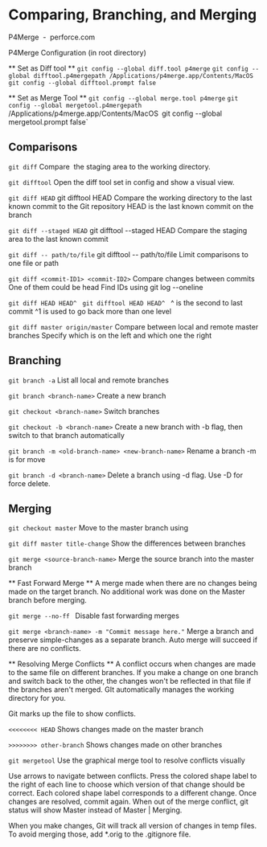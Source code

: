 # Comparing, Branching, and Merging

P4Merge  -  perforce.com

P4Merge Configuration (in root directory)

** Set as Diff tool **
`git config --global diff.tool p4merge`
`git config --global difftool.p4mergepath /Applications/p4merge.app/Contents/MacOS`
`git config --global difftool.prompt false`

** Set as Merge Tool **
`git config --global merge.tool p4merge`
`git config --global mergetool.p4mergepath` /Applications/p4merge.app/Contents/MacOS`
`git config --global mergetool.prompt false`

## Comparisons

`git diff`
Compare  the staging area to the working directory.

`git difftool`
Open the diff tool set in config and show a visual view.

`git diff HEAD`
git difftool HEAD
Compare the working directory to the last known commit to the Git repository
HEAD is the last known commit on the branch

`git diff --staged HEAD`
git difftool --staged HEAD
Compare the staging area to the last known commit

`git diff -- path/to/file`
git difftool -- path/to/file
Limit comparisons to one file or path

`git diff <commit-ID1> <commit-ID2>`
Compare changes between commits
One of them could be head
Find IDs using git log --oneline

`git diff HEAD HEAD^ `
`git difftool HEAD HEAD^ `
^ is the second to last commit
^1 is used to go back more than one level

`git diff master origin/master`
Compare between local and remote master branches
Specify which is on the left and which one the right

## Branching
`git branch -a`
List all local and remote branches

`git branch <branch-name>`
Create a new branch

`git checkout <branch-name>`
Switch branches

`git checkout -b <branch-name>`
Create a new branch with -b flag, then switch to that branch automatically

`git branch -m <old-branch-name> <new-branch-name>`
Rename a branch 
-m is for move

`git branch -d <branch-name>`
Delete a branch using -d flag. Use -D for force delete.

## Merging
`git checkout master`
Move to the master branch using 

`git diff master title-change`
Show the differences between branches

`git merge <source-branch-name>`
Merge the source branch into the master branch

** Fast Forward Merge **
A merge made when there are no changes being made on the target branch. No additional work was done on the Master branch before merging.

`git merge --no-ff `
Disable fast forwarding merges

`git merge <branch-name> -m "Commit message here."`
Merge a branch and preserve simple-changes as a separate branch. Auto merge will succeed if there are no conflicts.

** Resolving Merge Conflicts **
A conflict occurs when changes are made to the same file on different branches. If you make a change on one branch and switch back to the other, the changes won't be reflected in that file if the branches aren't merged. GIt automatically manages the working directory for you.

Git marks up the file to show conflicts.

`<<<<<<<< HEAD`
Shows changes made on the master branch

`>>>>>>>> other-branch`
Shows changes made on other branches

`git mergetool`
Use the graphical merge tool to resolve conflicts visually

Use arrows to navigate between conflicts. Press the colored shape label to the right of each line to choose which version of that change should be correct. Each colored shape label corresponds to a different change. Once changes are resolved, commit again. When out of the merge conflict, git status will show Master instead of Master | Merging.

When you make changes, Git will track all version of changes in temp files. To avoid merging those, add *.orig to the .gitignore file.